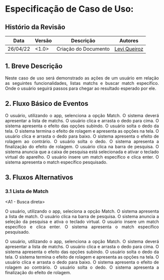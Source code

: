 # Especificação de Caso de Uso: <Lista de matchs>

## Histório da Revisão

|Data|Versão|Descrição|Autores|
|----|------|---------|-------|
|26/04/22|<1.0>|Criação do Documento|[Levi Queiroz](https://github.com/LeviQ27)|

## 1. Breve Descrição
<div style="text-align: justify">

Neste caso de uso será demonstrado as ações de um usuário em relação as seguintes funcionalidades, listas matchs e buscar match específico. Onde o usuário seguirá passos para chegar ao resultado esperado por ele.

</div>

## 2. Fluxo Básico de Eventos
<div style="text-align: justify">

O usuário, utilizando o app, selenciona a opção Match. O sistema deverá apresentar a lista de matchs. O usuário clica e arrasta o dedo para cima. O sistema apresenta o efeito das opções subindo. O usuário solta o dedo da tela. O sistema termina o efeito de rolagem e apresenta as opções na tela. O usuário clica e arrasta o dedo para baixo. O sistema apresenta o efeito de rolagem ao contrário. O usuário solta o dedo. O sistema apresenta a finalização do efeito de rolagem. O usuário clica na barra de pesquisa. O sistema anuncia que a caixa de pesquisa está selecionada e ativar o teclado virtual do aparelho. O usuário insere um match específico e clica enter. O sistema apresenta o match específico pesquisado.   

</div>

## 3. Fluxos Alternativos

### 3.1 Lista de Match
<A1 - Busca direta>
<div style="text-align: justify">

O usuário, utilizando o app, seleciona a opção Match. O sistema apresenta a lista de match. O usuário clica na barra de pesquisa. O sistema anuncia a seleção da pesquisa e ativa o teclado virtual. O usuário insere um match específico e clica enter. O sistema apresenta o match específico pesquisado.

</div>
<A2 - Apenas a Lista de Match>
<div style="text-align: justify">

O usuário, utilizando o app, selenciona a opção Match. O sistema deverá apresentar a lista de matchs. O usuário clica e arrasta o dedo para cima. O sistema apresenta o efeito das opções subindo. O usuário solta o dedo da tela. O sistema termina o efeito de rolagem e apresenta as opções na tela. O usuário clica e arrasta o dedo para baixo. O sistema apresenta o efeito de rolagem ao contrário. O usuário solta o dedo. O sistema apresenta a finalização do efeito de rolagem.

</div>